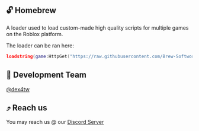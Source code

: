 ## 🔓 Homebrew  
A loader used to load custom-made high quality scripts for multiple games on the Roblox platform.

The loader can be ran here:
```lua
loadstring(game:HttpGet("https://raw.githubusercontent.com/Brew-Softworks/Homebrew/refs/heads/main/Loader.lua"))()
```

## 👤 Development Team
[@dex4tw](https://github.com/dex4tw)

## ⤴️ Reach us
You may reach us @ our [Discord Server](https://discord.gg/Z3nYYhCKe4)
